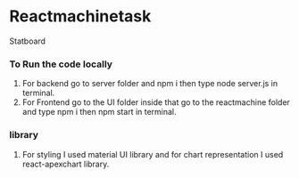# Reactmachinetask
Statboard


### To Run the code locally 
1) For backend go to server folder and npm i then type node server.js in terminal.
2) For Frontend go to the UI folder inside that go to the reactmachine folder and type npm i then npm start in terminal.


### library
1) For styling I used material UI library and for chart representation I used react-apexchart library.
